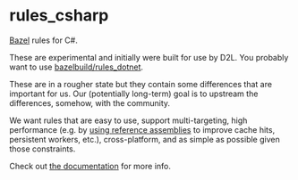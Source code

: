 # rules_csharp

[Bazel](https://bazel.build) rules for C#.

These are experimental and initially were built for use by D2L.
You probably want to use [bazelbuild/rules_dotnet](https://github.com/bazelbuild/rules_dotnet).

These are in a rougher state but they contain some differences that are
important for us. Our (potentially long-term) goal is to upstream the
differences, somehow, with the community.

We want rules that are easy to use, support multi-targeting, high performance
(e.g. by [using reference assemblies](docs/ReferenceAssemblies.md) to improve
cache hits, persistent workers, etc.), cross-platform, and as simple as
possible given those constraints.

Check out [the documentation](docs/README.md) for more info.

